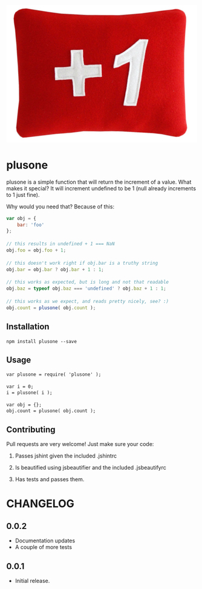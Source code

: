 ![plusone](/plusone.jpg?raw=true)

plusone
=========

plusone is a simple function that will return the increment of a value. What makes it special?
It will increment undefined to be 1 (null already increments to 1 just fine).

Why would you need that? Because of this:

```javascript
var obj = {
    bar: 'foo'
};

// this results in undefined + 1 === NaN
obj.foo = obj.foo + 1;

// this doesn't work right if obj.bar is a truthy string
obj.bar = obj.bar ? obj.bar + 1 : 1;

// this works as expected, but is long and not that readable
obj.baz = typeof obj.baz === 'undefined' ? obj.baz + 1 : 1;

// this works as we expect, and reads pretty nicely, see? :)
obj.count = plusone( obj.count );
```

## Installation

```
npm install plusone --save
```

## Usage

```
var plusone = require( 'plusone' );

var i = 0;
i = plusone( i );

var obj = {};
obj.count = plusone( obj.count );

```

## Contributing

Pull requests are very welcome! Just make sure your code:

1) Passes jshint given the included .jshintrc

2) Is beautified using jsbeautifier and the included .jsbeautifyrc

3) Has tests and passes them.

# CHANGELOG

0.0.2
------
- Documentation updates
- A couple of more tests

0.0.1
------
- Initial release.
